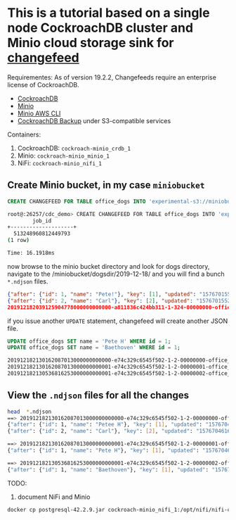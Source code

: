 # This is a tutorial based on a single node CockroachDB cluster and Minio cloud storage sink for [changefeed](https://www.cockroachlabs.com/docs/stable/change-data-capture.html#create-a-changefeed-connected-to-a-cloud-storage-sink)

Requirementes:
As of version 19.2.2, Changefeeds require an enterprise license of CockroachDB.

- [CockroachDB](https://www.cockroachlabs.com/docs/stable/enterprise-licensing.html)
- [Minio](https://hub.docker.com/r/minio/minio/)
- [Minio AWS CLI](https://docs.min.io/docs/aws-cli-with-minio)
- [CockroachDB Backup](https://www.cockroachlabs.com/docs/v19.2/backup.html#backup-file-urls) under S3-compatible services

Containers:
1. CockroachDB: `cockroach-minio_crdb_1`
2. Minio: `cockroach-minio_minio_1`
3. NiFi: `cockroach-minio_nifi_1`

## Create Minio bucket, in my case `miniobucket`

```sql
CREATE CHANGEFEED FOR TABLE office_dogs INTO 'experimental-s3://miniobucket/dogs?AWS_ACCESS_KEY_ID=miniominio&AWS_SECRET_ACCESS_KEY=miniominio13&AWS_ENDPOINT=http://minio:9000' with updated;
```

```bash
root@:26257/cdc_demo> CREATE CHANGEFEED FOR TABLE office_dogs INTO 'experimental-s3://miniobucket/dogs?AWS_ACCESS_KEY_ID=miniominio&AWS_SECRET_ACCESS_KEY=miniominio13&AWS_ENDPOINT=http://minio:9000' with updated;
        job_id
+--------------------+
  513248960812449793
(1 row)

Time: 16.1918ms
```

now browse to the minio bucket directory and look for dogs directory, navigate to the /miniobucket/dogsdir/2019-12-18/ and you will find a bunch `*.ndjson` files.

```json
{"after": {"id": 1, "name": "Pete!"}, "key": [1], "updated": "1576701552590477800.0000000000"}
{"after": {"id": 2, "name": "Carl"}, "key": [2], "updated": "1576701552590477800.0000000000"}
201912182039125904778000000000000-a811836c424bb311-1-324-00000000-office_dogs-1.ndjson (END)
```
if you issue another `UPDATE` statement, changefeed will create another JSON file.

```sql
UPDATE office_dogs SET name = 'Pete H' WHERE id = 1;
UPDATE office_dogs SET name = 'Baethoven' WHERE id = 1;
```

```bash
201912182130162087013000000000000-e74c329c6545f502-1-2-00000000-office_dogs-1.ndjson
201912182130162087013000000000001-e74c329c6545f502-1-2-00000001-office_dogs-1.ndjson
201912182130536816253000000000001-e74c329c6545f502-1-2-00000002-office_dogs-1.ndjson
```

## View the `.ndjson` files for all the changes

```bash
head  *.ndjson
==> 201912182130162087013000000000000-e74c329c6545f502-1-2-00000000-office_dogs-1.ndjson <==
{"after": {"id": 1, "name": "Petee H"}, "key": [1], "updated": "1576704616208701300.0000000000"}
{"after": {"id": 2, "name": "Carl"}, "key": [2], "updated": "1576704616208701300.0000000000"}

==> 201912182130162087013000000000001-e74c329c6545f502-1-2-00000001-office_dogs-1.ndjson <==
{"after": {"id": 1, "name": "Pete H"}, "key": [1], "updated": "1576704627177722800.0000000000"}

==> 201912182130536816253000000000001-e74c329c6545f502-1-2-00000002-office_dogs-1.ndjson <==
{"after": {"id": 1, "name": "Baethoven"}, "key": [1], "updated": "1576704694317030100.0000000000"}
```
TODO:
1. document NiFi and Minio

```bash
docker cp postgresql-42.2.9.jar cockroach-minio_nifi_1:/opt/nifi/nifi-current/extensions/
```
